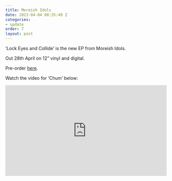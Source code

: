 ```yaml
---
title: Moreish Idols
date: 2023-04-04 08:35:49 Z
categories:
- update
order: 7
layout: post
---
```


‘Lock Eyes and Collide’ is the new EP from Moreish Idols.

Out 28th April on 12” vinyl and digital.
                        

Pre-order <a href="https://ffm.to/moreish_collide" >here</a>.

Watch the video for ‘Chum’ below:
 
<style>.embed-container { position: relative; padding-bottom: 56.25%; height: 0; overflow: hidden; max-width: 100%; } .embed-container iframe, .embed-container object, .embed-container embed { position: absolute; top: 0; left: 0; width: 100%; height: 100%; }</style><div class='embed-container'><iframe src='https://www.youtube.com/embed/iXJm6em1NKM' frameborder='0' allowfullscreen></iframe></div>
<p> </p>
